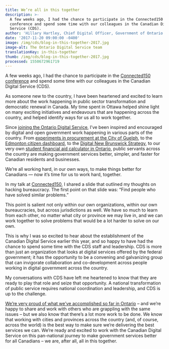 ```yaml
---
title: We’re all in this together
description: >-
  A few weeks ago, I had the chance to participate in the Connected150
  conference and spend some time with our colleagues in the Canadian Digital
  Service (CDS).
author: 'Hillary Hartley, Chief Digital Officer, Government of Ontario'
date: '2017-11-20 09:00:00 -0400'
image: /img/cds/blog-in-this-together-2017.jpg
image-alt: The Ontario Digital Service team
translationKey: in-this-together
thumb: /img/cds/blog-in-this-together-2017.jpg
processed: 1550672961719
---
```

A few weeks ago, I had the chance to participate in the [Connected150 conference](http://www.connected150.ca) and spend some time with our colleagues in the Canadian Digital Service (CDS). 

As someone new to the country, I have been heartened and excited to learn more about the work happening in public sector transformation and democratic renewal in Canada. My time spent in Ottawa helped shine light on many exciting initiatives and endeavours that are happening across the country, and helped identify ways for us all to work together.

Since [joining the Ontario Digital Service](https://medium.com/ontariodigital/hello-ontario-f11c4e0a847), I’ve been inspired and encouraged by digital and open government work happening in various parts of the country. From [experiments in procurement at the City of Guelph](http://open.guelph.ca/accelerator/), to the [Edmonton citizen dashboard](https://dashboard.edmonton.ca), to the [Digital New Brunswick Strategy](http://www2.gnb.ca/content/gnb/en/departments/treasury_board/office_of_the_chief_information_officer/content/do.html), to our very own [student financial aid calculator in Ontario](https://medium.com/ontariodigital/osap-a-new-financial-aid-calculator-4abe61118f8e), public servants across the country are making government services better, simpler, and faster for Canadian residents and businesses.

We’re all working hard, in our own ways, to make things better for Canadians — now it’s time for us to work hard, together.

In my talk at [Connected150](http://www.connected150.ca), I shared a slide that outlined my thoughts on hacking bureaucracy. The first point on that slide was: “Find people who have solved similar problems.”

This point is salient not only within our own organizations, within our own bureaucracies, but across jurisdictions as well. We have so much to learn from each other, no matter what city or province we may live in, and we can work together to solve problems that would be a lot harder to solve on our own.

This is why I was so excited to hear about the establishment of the Canadian Digital Service earlier this year, and so happy to have had the chance to spend some time with the CDS staff and leadership. CDS is more than just an organization that looks at digital services offered by the federal government; it has the opportunity to be a convening and galvanizing group that can invigorate collaboration and co-development across people working in digital government across the country.

My conversations with CDS have left me heartened to know that they are ready to play that role and seize that opportunity. A national transformation of public service requires national coordination and leadership, and CDS is up to the challenge.

[We’re very proud of what we’ve accomplished so far in Ontario](https://medium.com/ontariodigital) – and we’re happy to share and work with others who are grappling with the same issues – but we also know that there’s a lot more work to be done. We know that working with cities and provinces across the country (and, of course, across the world) is the best way to make sure we’re delivering the best services we can. We’re ready and excited to work with the Canadian Digital Service on this pan-national journey to make government services better for all Canadians – we are, after all, all in this together.


